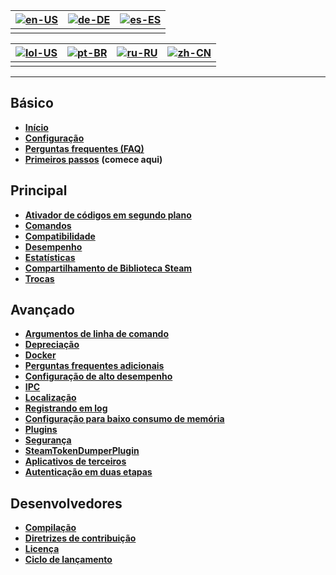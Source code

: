 | [![en-US](https://raw.githubusercontent.com/hjnilsson/country-flags/master/png100px/us.png)](https://github.com/JustArchiNET/ArchiSteamFarm/wiki/Home) | [![de-DE](https://raw.githubusercontent.com/hjnilsson/country-flags/master/png100px/de.png)](https://github.com/JustArchiNET/ArchiSteamFarm/wiki/Home-de-DE) | [![es-ES](https://raw.githubusercontent.com/hjnilsson/country-flags/master/png100px/es.png)](https://github.com/JustArchiNET/ArchiSteamFarm/wiki/Home-es-ES) |
| ------------------------------------------------------------------------------------------------------------------------------------------------------ | ------------------------------------------------------------------------------------------------------------------------------------------------------------ | ------------------------------------------------------------------------------------------------------------------------------------------------------------ |
|                                                                                                                                                        |                                                                                                                                                              |                                                                                                                                                              |

| [![lol-US](https://raw.githubusercontent.com/JustArchiNET/ArchiSteamFarm/main/resources/lol-US.png)](https://github.com/JustArchiNET/ArchiSteamFarm/wiki/Home-lol-US) | [![pt-BR](https://raw.githubusercontent.com/hjnilsson/country-flags/master/png100px/br.png)](https://github.com/JustArchiNET/ArchiSteamFarm/wiki/Home-pt-BR) | [![ru-RU](https://raw.githubusercontent.com/hjnilsson/country-flags/master/png100px/ru.png)](https://github.com/JustArchiNET/ArchiSteamFarm/wiki/Home-ru-RU) | [![zh-CN](https://raw.githubusercontent.com/hjnilsson/country-flags/master/png100px/cn.png)](https://github.com/JustArchiNET/ArchiSteamFarm/wiki/Home-zh-CN) |
| --------------------------------------------------------------------------------------------------------------------------------------------------------------------- | ------------------------------------------------------------------------------------------------------------------------------------------------------------ | ------------------------------------------------------------------------------------------------------------------------------------------------------------ | ------------------------------------------------------------------------------------------------------------------------------------------------------------ |
|                                                                                                                                                                       |                                                                                                                                                              |                                                                                                                                                              |                                                                                                                                                              |

* * *

## Básico

* **[Início](https://github.com/JustArchiNET/ArchiSteamFarm/wiki/Home-pt-BR)**
* **[Configuração](https://github.com/JustArchiNET/ArchiSteamFarm/wiki/Configuration-pt-BR)**
* **[Perguntas frequentes (FAQ)](https://github.com/JustArchiNET/ArchiSteamFarm/wiki/FAQ-pt-BR)**
* **[Primeiros passos](https://github.com/JustArchiNET/ArchiSteamFarm/wiki/Setting-up-pt-BR)** **(comece aqui)**

## Principal

* **[Ativador de códigos em segundo plano](https://github.com/JustArchiNET/ArchiSteamFarm/wiki/Background-games-redeemer-pt-BR)**
* **[Comandos](https://github.com/JustArchiNET/ArchiSteamFarm/wiki/Commands-pt-BR)**
* **[Compatibilidade](https://github.com/JustArchiNET/ArchiSteamFarm/wiki/Compatibility-pt-BR)**
* **[Desempenho](https://github.com/JustArchiNET/ArchiSteamFarm/wiki/Performance-pt-BR)**
* **[Estatísticas](https://github.com/JustArchiNET/ArchiSteamFarm/wiki/Statistics-pt-BR)**
* **[Compartilhamento de Biblioteca Steam](https://github.com/JustArchiNET/ArchiSteamFarm/wiki/Steam-Family-Sharing-pt-BR)**
* **[Trocas](https://github.com/JustArchiNET/ArchiSteamFarm/wiki/Trading-pt-BR)**

## Avançado

* **[Argumentos de linha de comando](https://github.com/JustArchiNET/ArchiSteamFarm/wiki/Command-line-arguments-pt-BR)**
* **[Depreciação](https://github.com/JustArchiNET/ArchiSteamFarm/wiki/Deprecation-pt-BR)**
* **[Docker](https://github.com/JustArchiNET/ArchiSteamFarm/wiki/Docker-pt-BR)**
* **[Perguntas frequentes adicionais](https://github.com/JustArchiNET/ArchiSteamFarm/wiki/Extended-FAQ-pt-BR)**
* **[Configuração de alto desempenho](https://github.com/JustArchiNET/ArchiSteamFarm/wiki/High-performance-setup-pt-BR)**
* **[IPC](https://github.com/JustArchiNET/ArchiSteamFarm/wiki/IPC-pt-BR)**
* **[Localização](https://github.com/JustArchiNET/ArchiSteamFarm/wiki/Localization-pt-BR)**
* **[Registrando em log](https://github.com/JustArchiNET/ArchiSteamFarm/wiki/Logging-pt-BR)**
* **[Configuração para baixo consumo de memória](https://github.com/JustArchiNET/ArchiSteamFarm/wiki/Low-memory-setup-pt-BR)**
* **[Plugins](https://github.com/JustArchiNET/ArchiSteamFarm/wiki/Plugins-pt-BR)**
* **[Segurança](https://github.com/JustArchiNET/ArchiSteamFarm/wiki/Security-pt-BR)**
* **[SteamTokenDumperPlugin](https://github.com/JustArchiNET/ArchiSteamFarm/wiki/SteamTokenDumperPlugin)**
* **[Aplicativos de terceiros](https://github.com/JustArchiNET/ArchiSteamFarm/wiki/Third-party-pt-BR)**
* **[Autenticação em duas etapas](https://github.com/JustArchiNET/ArchiSteamFarm/wiki/Two-factor-authentication-pt-BR)**

## Desenvolvedores

* **[Compilação](https://github.com/JustArchiNET/ArchiSteamFarm/wiki/Compilation-pt-BR)**
* **[Diretrizes de contribuição](https://github.com/JustArchiNET/ArchiSteamFarm/blob/main/.github/CONTRIBUTING.md)**
* **[Licença](https://github.com/JustArchiNET/ArchiSteamFarm/wiki/License-pt-BR)**
* **[Ciclo de lançamento](https://github.com/JustArchiNET/ArchiSteamFarm/wiki/Release-cycle-pt-BR)**